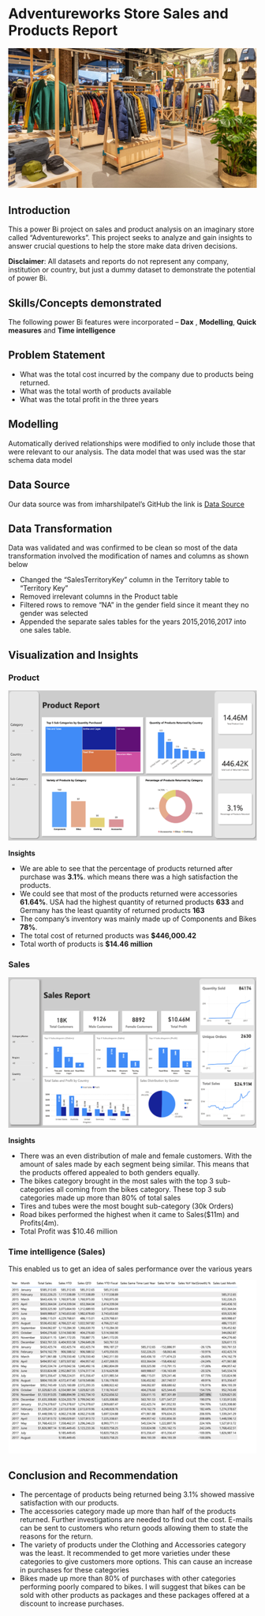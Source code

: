 # Adventureworks Store Sales and Products Report

![](topic_page.png) 

## Introduction
This a power Bi project on sales and product analysis on an imaginary store called “Adventureworks”. This project seeks to analyze and gain insights to answer crucial questions to help the store make data driven decisions.

__Disclaimer__: All datasets and reports do not represent any company, institution or country, but just a dummy dataset to demonstrate the potential of power Bi.

## Skills/Concepts demonstrated
The following power Bi features were incorporated – __Dax__ , __Modelling__,  __Quick measures__ and __Time intelligence__

## Problem Statement
* What was the total cost incurred by the company due to products being returned.
* What was the total worth of products available
* What was the total profit in the three years

## Modelling
Automatically derived relationships were modified to only include those that were relevant to our analysis. The data model that was used was the star schema data model

## Data Source
Our data source was from imharshilpatel’s  GitHub the link is  [Data Source](https://github.com/imharshilpatel/Adventure_Works)

## Data Transformation 
Data was validated and was confirmed to be clean so most of the data transformation involved the modification of names and columns as shown below
* Changed the “SalesTerritoryKey” column in the Territory table to “Territory Key” 
* Removed irrelevant columns in the Product table
* Filtered rows to remove  “NA” in the gender field since it meant they no gender was selected
* Appended the separate sales tables for the years 2015,2016,2017 into one sales table.

## Visualization and Insights
### Product

![](product_report.png) 

__Insights__
* We are able to see that the percentage of products returned after purchase was __3.1%__. which means there was a high satisfaction the products.
* We could see that most of the products returned were accessories __61.64%__. USA had the highest quantity of returned products __633__ and Germany has the least quantity of returned products __163__
*  The company’s inventory was mainly made up of Components and Bikes __78%__.
*  The total cost of returned products was __$446,000.42__
*  Total worth of products is __$14.46 million__

### Sales

![](sales_report.png)

__Insights__
*	There was an even distribution of male and female customers. With the amount of sales made by each segment being similar. This means that the products offered appealed to both genders equally.
*	The bikes category brought in the most sales with the top 3 sub-categories all coming from the bikes category. These top 3 sub categories made up more than 80% of total sales
*	Tires and tubes were the most bought sub-category (30k Orders)
*	Road bikes performed the highest when it came to Sales($11m) and Profits(4m).
*	Total Profit was $10.46 million

### Time intelligence (Sales)
This enabled us to get an idea of sales performance over the various years

![](time_intelligence.png)

## Conclusion and Recommendation
* The percentage of products being returned being 3.1% showed massive satisfaction with our products.
* The accessories category made up more than half of the products returned. Further investigations are needed to find out the cost. E-mails can be sent to customers who return goods allowing them to state the reasons for the return. 
* The variety of products under the Clothing and Accessories category was the least. It recommended to get more varieties under these categories to give customers more options. This can cause an increase in purchases for these categories
* Bikes made up more than 80% of purchases with other categories performing poorly compared to bikes. I will suggest that bikes can be sold with other products as packages and these packages offered at a discount to increase purchases.











